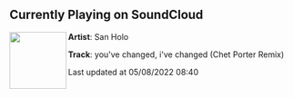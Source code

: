 ## Currently Playing on SoundCloud

[<img align="left" width="100" src="https://i1.sndcdn.com/artworks-VgeXtfrDrRKP-0-t500x500.png">](https://soundcloud.com/sanholobeats/youve-changed-ive-changed-chet)

**Artist**: San Holo 

**Track**: you've changed, i've changed (Chet Porter Remix)

Last updated at 05/08/2022 08:40
